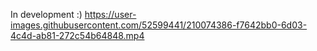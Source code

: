 
In development :)
https://user-images.githubusercontent.com/52599441/210074386-f7642bb0-6d03-4c4d-ab81-272c54b64848.mp4

